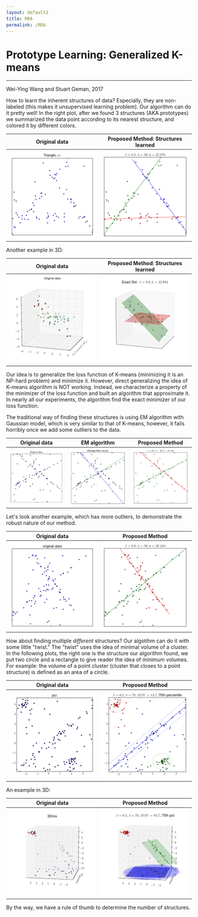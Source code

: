 ```yaml
---
layout: default2
title: RRA
permalink: /RRA
---
```

# Prototype Learning: Generalized K-means
---
Wei-Ying Wang and Stuart Geman, 2017

How to learn the inherent structures of data? Especially, they are non-labeled (this makes it unsupervised learning problem). Our algorithm can do it pretty well! In the right plot, after we found 3 structures (AKA prototypes) we summarized the data point according to its nearest structure, and colored it by different colors.

| <center>Original data</center> | <center>Proposed Method: Structures learned</center> | 
| ---------------------------- |:----------------------------:| 
| <center><img src="ContiReading/RRA/Triangle_Cor.png" style="width: 300px;" /></center> | <center><img src="ContiReading/RRA/Triangle_Cor_RRA_Random.png" style="width: 300px;" /></center>  | 

Another example in 3D:

| <center>Original data</center> | <center>Proposed Method: Structures learned</center> | 
| ---------------------------- |:----------------------------:| 
| <center><img src="ContiReading/RRA/plane 3D_0.png" style="width: 300px;" /></center> | <center><img src="ContiReading/RRA/plane 3D_exact_m2_0.png" style="width: 300px;" /></center>  | 

Our idea is to generalize the loss function of K-means (minimizing it is an NP-hard problem) and minimize it. However, direct generalizing the idea of K-means algorithm is NOT working. Instead, we characterize a property of the minimizer of the loss function and built an algorithm that approximate it. In nearly all our experiments, the algorithm find the exact minimizer of our loss function.

The traditional way of finding these structures is using EM algorithm with Gaussian model, which is very similar to that of 
K-means, however, it fails horribly once we add some outliers to the data. 

| <center>Original data</center> | <center>EM algorithm</center> | <center>Proposed Method</center> | 
---|---|---
| <center><img src="ContiReading/RRA/EM_compare_original_points.png" style="width: 250px;" /></center> | <center><img src="ContiReading/RRA/EM_2lines_40outlier_n100.png" style="width: 250px;" /></center>  | <center><img src="ContiReading/RRA/RRA_b08_l30_2lines_40outlier_n100.png" style="width: 250px;" /></center> |

Let's look another example, which has more outliers, to demonstrate the robust nature of our method.

| <center>Original data</center> | <center>Proposed Method</center> | 
| ---------------------------- |:----------------------------:| 
| <center><img src="ContiReading/RRA/XshapeCor.png" style="width: 300px;" /></center> |<center><img src="ContiReading/RRA/XshapeCor_RRA_Local_Best.png" style="width: 300px;" /></center>  | 

How about finding multiple *different*  structures? Our algotihm can do it with some little "twist." The "twist" uses the idea of minimal volume of a cluster. In the following plots, the right one is the structure our algorithm found, we put two circle and a rectangle to give reader the idea of minimum volumes. For example: the volume of a point cluster (cluster that closes to a point structure) is defined as an area of a circle. 

| <center>Original data</center> | <center>Proposed Method</center> | 
---|---
| <center><img src="ContiReading/RRA/MV_pct_n130.png" style="width: 300px;" /></center> |<center><img src="ContiReading/RRA/MV_pct_n130_70th_ptile_m3.png" style="width: 300px;" /></center>  | 

An example in 3D:

| <center>Original data</center> | <center>Proposed Method</center> | 
---|---
| <center><img src="ContiReading/RRA/MV_3Dmix_n65.png" style="width: 300px;" /></center> |<center><img src="ContiReading/RRA/MV_3Dmix_n65_70th_ptile_m3.png" style="width: 300px;" /></center>  | 

By the way, we have a rule of thumb to determine the number of structures.
